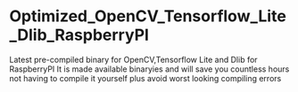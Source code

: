 # Optimized_OpenCV_Tensorflow_Lite_Dlib_RaspberryPI
Latest pre-compiled binary for OpenCV,Tensorflow Lite and Dlib for RaspberryPI
It is made available binaryies and will save you countless hours not having to compile it yourself plus avoid worst looking compiling errors
